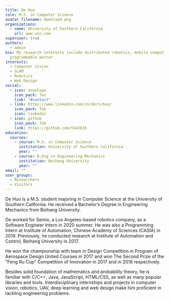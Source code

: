 ```yaml
---
title: De Huo
role: M.S. in Computer Science
avatar_filename: download.png
organizations:
  - name: University of Southern California
    url: www.usc.com
superuser: true
authors:
  - admin
bio: My research interests include distributed robotics, mobile computing and
  programmable matter.
interests:
  - Computer Vision
  - SLAM
  - Robotics
  - Web Design
social:
  - icon: envelope
    icon_pack: fas
    link: "#contact"
  - link: https://www.linkedin.com/in/derichuo/
    icon_pack: fab
    icon: linkedin
  - icon: github
    icon_pack: fab
    link: https://github.com/tk42635
education:
  courses:
    - course: M.S. in Computer Science
      institution: University of Southern California
      year: ""
    - course: B.Eng in Engineering Mechanics
      institution: Beihang University
      year: ""
email: ""
user_groups:
  - Researchers
  - Visitors
---
```

De Huo is a M.S. student majoring in Computer Science at the University of Southern California. He received a Bachelor’s Degree in Engineering Mechanics from Beihang University. 

De worked for Semio, a Los Angeles-based robotics company, as a Software Engineer Intern in 2020 summer. He was also a Programming Intern at Institute of Automation, Chinese Academy of Sciences (CASIA) in 2019. Previously, he conducted research at Institute of Automation and Control, Beihang University in 2017. 

He won the championship with team in Design Competition in Program of Aerospace Design United Courses in 2017 and won The Second Prize of the "Feng Ru Cup" Competition of Innovation in 2017 and in 2018 respectively. 

Besides solid foundation of mathematics and probability theory, he is familiar with C/C++, Java, JavaScript, HTML/CSS, as well as many popular libraries and tools. Interdisciplinary internships and projects in computer vision, robotics, UAV, deep learning and web design make him proficient in tackling engineering problems.
